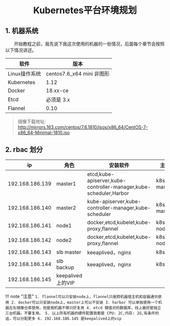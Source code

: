 <center><h1>Kubernetes平台环境规划</h1></center>

## 1. 机器系统
&#160; &#160; &#160; &#160;开始教程之前，我先说下我这次使用的机器的一些情况，后面每个章节会按照以下情况讲述。

软件 | 版本
---|---
Linux操作系统|centos7.6_x64 mini 非图形
Kubernetes |1.12
Docker |18.xx-ce
Etcd |必须是 3.x
Flannel |0.10

> 镜像下载地址: http://mirrors.163.com/centos/7.6.1810/isos/x86_64/CentOS-7-x86_64-Minimal-1810.iso

## 2. rbac 划分
ip | 角色|安装软件|主机名
---|---|---|---
192.168.186.139|master1|etcd,kube-apiserver,kube-controller-manager,kube-scheduler,Harbor|k8s-master01
192.168.186.140|master2|kube-apiserver,kube-controller-manager,kube-scheduler|k8s-master02
192.168.186.141|node1|docker,etcd,kubelet,kube-proxy,flannel|k8s-node01
192.168.186.142|node2|docker,etcd,kubelet,kube-proxy,flannel|k8s-node02
192.168.186.143|slb master|keeaplived，nginx|k8s-lb01
192.168.186.144|slb backup|keeaplived，nginx|k8s-lb02
192.168.186.145|keepalived上的VIP||

!!! note "注意"
    ```
    1. flannel可以只安装node上，flannel只是跨机器宿主机和容器通讯使用
    2. docker可以只安装node上，master上可以不安装
    3. harbor 可以单独使用一个机器左右镜像仓库使用，但是我机器不够只好复用
    4. etcd 键值对的数据库，线上最好是独立三台机器。不要复用。
    5. 以上所有机器的硬件配置我都是 CPU: 2C,内存: 2G,有条件的话，可以分配更多
    6. 192.168.186.145 是keepalived上的vip
    ```

